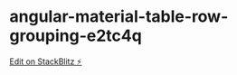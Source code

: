 # angular-material-table-row-grouping-e2tc4q

[Edit on StackBlitz ⚡️](https://stackblitz.com/edit/angular-material-table-row-grouping-e2tc4q)